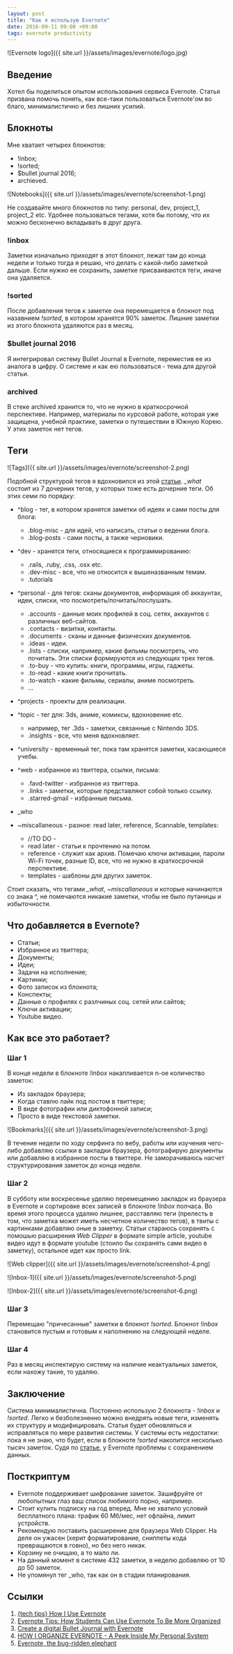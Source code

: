 ```yaml
---
layout: post
title: "Как я использую Evernote"
date: 2016-09-11 09:00 +09:00
tags: evernote productivity
---
```


![Evernote logo]({{ site.url }}/assets/images/evernote/logo.jpg)

## Введение

Хотел бы поделиться опытом использования сервиса Evernote. Статья призвана помочь понять, как все-таки пользоваться Evernote'ом во благо, минималистично и без лишних усилий.

## Блокноты

Мне хватает четырех блокнотов:

- !inbox;
- !sorted;
- $bullet journal 2016;
- archieved.

![Notebooks]({{ site.url }}/assets/images/evernote/screenshot-1.png)

Не создавайте много блокнотов по типу: personal, dev, project_1, project_2 etc. Удобнее пользоваться тегами, хотя бы потому, что их можно бесконечно вкладывать в друг друга.

### !inbox

Заметки изначально приходят в этот блокнот, лежат там до конца недели и только тогда я решаю, что делать с какой-либо заметкой дальше. Если нужно ее сохранить, заметке присваиваются теги, иначе она удаляется.

### !sorted

После добавления тегов к заметке она перемещается в блокнот под назавнием *!sorted*, в котором хранятся 90% заметок. Лишние заметки из этого блокнота удаляются раз в месяц.

### $bullet journal 2016

Я интегрировал систему Bullet Journal в Evernote, переместив ее из аналога в цифру. О системе и как ею пользоваться - тема для другой статьи.

### archived

В стеке archived хранится то, что не нужно в краткосрочной перспективе. Например, материалы по курсовой работе, которая уже защищена, учебной практике, заметки о путешествии в Южную Корею. У этих заметок нет тегов.

## Теги

![Tags]({{ site.url }}/assets/images/evernote/screenshot-2.png)

Подобной структурой тегов я вдохновился из этой [статьи](https://michaelhyatt.com/evernote-tags.html).
*_what* состоит из 7 дочерних тегов, у которых тоже есть дочерние теги. Об этих семи по порядку:

- \^blog - тег, в котором хранятся заметки об идеях и сами посты для блога:
    - .blog-misc - для идей, что написать, статьи о ведении блога.
    - .blog-posts - сами посты, а также черновики.
- \^dev - хранятся теги, относящиеся к программированию:
    - .rails, .ruby, .css, .osx etc.
    - .dev-misc - все, что не относится к вышеназванным темам.
    - .tutorials
- \^personal - для тегов: сканы документов, информация об аккаунтах, идеи, списки, что посмотреть/почитать/послушать.
    - .accounts - данные моих профилей в соц. сетях, аккаунтов с различных веб-сайтов.
    - .contacts - визитки, контакты.
    - .documents - сканы и данные физических документов.
    - .ideas - идеи.
    - .lists - списки, например, какие фильмы посмотреть, что почитать. Эти списки формируются из следующих трех тегов.
    - .to-buy - что купить: книги, программы, игры, гаджеты.
    - .to-read - какие книги прочитать.
    - .to-watch - какие фильмы, сериалы, аниме посмотреть.
    - ...
- \^projects - проекты для реализации.
- \^topic - тег для: 3ds, аниме, комиксы, вдохновение etc.
    - например, тег .3ds - заметки, связанные с Nintendo 3DS.
    - .insights - все, что меня вдохновляет.
- \^university - временный тег, пока там хранятся заметки, касающиеся учебы.
- \^web - избранное из твиттера, ссылки, письма:
    - .favd-twitter - избранное из твиттера.
    - .links - заметки, которые представляют собой только ссылку.
    - .starred-gmail - избранные письма.

- _who


- ~miscallaneous - разное: read later, reference, Scannable, templates:
    - //TO DO -
    - read later - статьи к прочтению на потом.
    - reference - служит как архив. Помечаю ключи активации, пароли Wi-Fi точек, разные ID, все, что не нужно в краткосрочной перспективе.
    - templates - шаблоны для других заметок.

Стоит сказать, что тегами *_what*, *~miscallaneous* и которые начинаются со знака \^, не помечаются никакие заметки, чтобы не было путаницы и избыточности.

## Что добавляется в Evernote?

- Статьи;
- Избранное из твиттера;
- Документы;
- Идеи;
- Задачи на исполнение;
- Картинки;
- Фото записок из блокнота;
- Конспекты;
- Данные о профилях с разлчиных соц. сетей или сайтов;
- Ключи активации;
- Youtube видео.

## Как все это работает?

### Шаг 1
В конце недели в блокноте *!inbox* накапливается n-ое количество заметок:

- Из закладок браузера;
- Когда ставлю лайк под постом в твиттере;
- В виде фотографии или диктофонной записи;
- Просто в виде текстовой заметки.

![Bookmarks]({{ site.url }}/assets/images/evernote/screenshot-3.png)

В течение недели по ходу серфинга по вебу, работы или изучения чего-либо добавляю ссылки в закладки браузера, фотографирую документы или добавляю в избранное посты в твиттере. Не заморачиваюсь насчет структурирования заметок до конца недели.

### Шаг 2

В субботу или воскресенье уделяю перемещению закладок из браузера в Evernote и сортировке всех записей в блокноте *!inbox* полчаса. Во время этого процесса удаляю лишнее, расставляю теги (прелесть в том, что заметка может иметь несчетное количество тегов), в твиты с картинками добавляю оные в заметку. Статьи стараюсь сохранять с помошью расширения *Web Clipper* в формате simple article, youtube видео идут в формате youtube (стоило бы сохранять сами видео в заметку), остальное идет как просто link.

![Web clipper]({{ site.url }}/assets/images/evernote/screenshot-4.png)

![Inbox-1]({{ site.url }}/assets/images/evernote/screenshot-5.png)

![Inbox-2]({{ site.url }}/assets/images/evernote/screenshot-6.png)

### Шаг 3

Перемещаю "причесанные" заметки в блокнот *!sorted*. Блокнот *!inbox* становится пустым и готовым к наполнению на следующей неделе.

### Шаг 4

Раз в месяц инспектирую систему на наличие неактуальных заметок, если нахожу такие, то удаляю.

## Заключение

Система минималистична. Постоянно использую 2 блокнота - *!inbox* и *!sorted*. Легко и безболезненно можно внедрять новые теги, изменять их структуру и модифицировать. Статья будет обновляться и исправляться по мере развития системы. У системы есть недостатки: пока я не знаю, что будет, если в блокноте *!sorted* накопится несколько тысяч заметок. Судя по [статье](https://jasonkincaid.net/2014/01/evernote-the-bug-ridden-elephant/), у Evernote проблемы с сохранением данных.

## Посткриптум

- Evernote поддерживает шифрование заметок. Зашифруйте от любопытных глаз ваш список любимого порно, например.
- Стоит купить подписку на год вперед. Мне не хватило условий бесплатного плана: трафик 60 Мб/мес, нет офлайна, лимит устройств.
- Рекомендую поставить расширение для браузера Web Clipper. На деле он ужасен (херит форматирование, сниппеты кода превращаются в говно), но без него никак.
- Корзину не очищаю, а то мало ли.
- На данный момент в системе 432 заметки, в неделю добавляю от 10 до 50 заметок.
- Не упомянул тег _who, так как он в стадии планирования.

## Ссылки

1. [{tech tips} How I Use Evernote](http://threesnugbugs.com/2015/12/how-i-use-evernote/)
2. [Evernote Tips: How Students Can Use Evernote To Be More Organized](https://www.youtube.com/watch?v=xfeFlcM4nDM)
3. [Create a digital Bullet Journal with Evernote](http://jasminelifeblog.com/create-a-digital-bullet-journal-with-evernote/)
4. [HOW I ORGANIZE EVERNOTE - A Peek Inside My Personal System](https://michaelhyatt.com/evernote-tags.html)
5. [Evernote, the bug-ridden elephant](https://jasonkincaid.net/2014/01/evernote-the-bug-ridden-elephant/)
